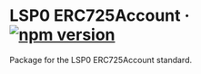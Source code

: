 # LSP0 ERC725Account &middot; [![npm version](https://img.shields.io/npm/v/@lukso/lsp0-contracts.svg?style=flat)](https://www.npmjs.com/package/@lukso/lsp0-contracts)

Package for the LSP0 ERC725Account standard.
